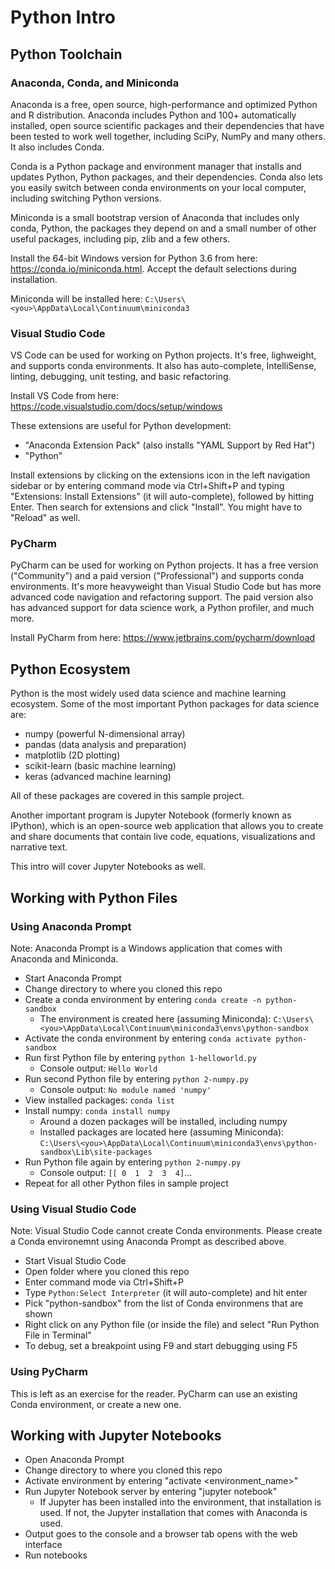 # Python Intro

## Python Toolchain

### Anaconda, Conda, and Miniconda

Anaconda is a free, open source, high-performance and optimized Python and R distribution. Anaconda includes Python and 100+ automatically installed, open source scientific packages and their dependencies that have been tested to work well together, including SciPy, NumPy and many others. It also includes Conda.

Conda is a Python package and environment manager that installs and updates Python, Python packages, and their dependencies. Conda also lets you easily switch between conda environments on your local computer, including switching Python versions. 

Miniconda is a small bootstrap version of Anaconda that includes only conda, Python, the packages they depend on and a small number of other useful packages, including pip, zlib and a few others.

Install the 64-bit Windows version for Python 3.6 from here: https://conda.io/miniconda.html. Accept the default selections during installation. 

Miniconda will be installed here: `C:\Users\<you>\AppData\Local\Continuum\miniconda3`

### Visual Studio Code

VS Code can be used for working on Python projects. It's free, lighweight, and supports conda environments. It also has auto-complete, IntelliSense, linting, debugging, unit testing, and basic refactoring. 

Install VS Code from here: https://code.visualstudio.com/docs/setup/windows

These extensions are useful for Python development:

- "Anaconda Extension Pack" (also installs "YAML Support by Red Hat")
- "Python"

Install extensions by clicking on the extensions icon in the left navigation sidebar or by entering command mode via Ctrl+Shift+P and typing "Extensions: Install Extensions" (it will auto-complete), followed by hitting Enter. Then search for extensions and click "Install". You might have to "Reload" as well.

### PyCharm

PyCharm can be used for working on Python projects. It has a free version ("Community") and a paid version ("Professional") and supports conda environments. It's more heavyweight than Visual Studio Code but has more advanced code navigation and refactoring support. The paid version also has advanced support for data science work, a Python profiler, and much more. 

Install PyCharm from here: https://www.jetbrains.com/pycharm/download

## Python Ecosystem

Python is the most widely used data science and machine learning ecosystem. Some of the most important Python packages for data science are:

* numpy (powerful N-dimensional array)
* pandas (data analysis and preparation)
* matplotlib (2D plotting)
* scikit-learn (basic machine learning)
* keras (advanced machine learning)

All of these packages are covered in this sample project.  

Another important program is Jupyter Notebook (formerly known as IPython), which is an open-source web application that allows you to create and share documents that contain live code, equations, visualizations and narrative text. 

This intro will cover Jupyter Notebooks as well.

## Working with Python Files

### Using Anaconda Prompt

Note: Anaconda Prompt is a Windows application that comes with Anaconda and Miniconda.

* Start Anaconda Prompt
* Change directory to where you cloned this repo
* Create a conda environment by entering  `conda create -n python-sandbox`
  * The environment is created here (assuming Miniconda):
    `C:\Users\<you>\AppData\Local\Continuum\miniconda3\envs\python-sandbox`
* Activate the conda environment by entering `conda activate python-sandbox`
* Run first Python file by entering `python 1-helloworld.py`
  * Console output: `Hello World`
* Run second Python file by entering `python 2-numpy.py`
  * Console output: `No module named 'numpy'`
* View installed packages: `conda list`
* Install numpy: `conda install numpy`
  * Around a dozen packages will be installed, including numpy
  * Installed packages are located here (assuming Miniconda): 
    `C:\Users\<you>\AppData\Local\Continuum\miniconda3\envs\python-sandbox\Lib\site-packages`
* Run Python file again by entering `python 2-numpy.py`
  * Console output: `[[ 0  1  2  3  4]`...
* Repeat for all other Python files in sample project

### Using Visual Studio Code

Note: Visual Studio Code cannot create Conda environments. Please create a Conda environemnt using Anaconda Prompt as described above.

* Start Visual Studio Code
* Open folder where you cloned this repo
* Enter command mode via Ctrl+Shift+P
* Type `Python:Select Interpreter` (it will auto-complete) and hit enter
* Pick "python-sandbox" from the list of Conda environmens that are shown
* Right click on any Python file (or inside the file) and select "Run Python File in Terminal"
* To debug, set a breakpoint using F9 and start debugging using F5

### Using PyCharm

This is left as an exercise for the reader. PyCharm can use an existing Conda environment, or create a new one.

## Working with Jupyter Notebooks

* Open Anaconda Prompt
* Change directory to where you cloned this repo
* Activate environment by entering "activate <environment_name>"
* Run Jupyter Notebook server by entering "jupyter notebook"
  * If Jupyter has been installed into the environment, that installation is used. If not, the Jupyter installation that comes with Anaconda is used.
* Output goes to the console and a browser tab opens with the web interface
* Run notebooks

## 
